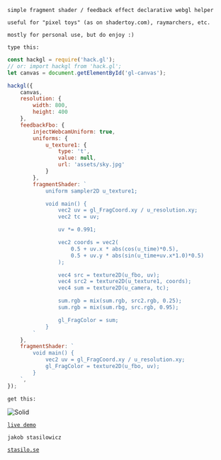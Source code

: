 
`simple fragment shader / feedback effect declarative webgl helper`

`useful for "pixel toys" (as on shadertoy.com), raymarchers, etc.`

`mostly for personal use, but do enjoy :)`


`type this:`

```javascript
const hackgl = require('hack.gl');
// or: import hackgl from 'hack.gl';
let canvas = document.getElementById('gl-canvas');

hackgl({
    canvas,
    resolution: {
        width: 800,
        height: 400
    },
    feedbackFbo: {
        injectWebcamUniform: true,
        uniforms: {
            u_texture1: {
                type: 't',
                value: null,
                url: 'assets/sky.jpg'
            }
        },
        fragmentShader: `
            uniform sampler2D u_texture1;

            void main() {
                vec2 uv = gl_FragCoord.xy / u_resolution.xy;
                vec2 tc = uv;

                uv *= 0.991;

                vec2 coords = vec2(
                    0.5 + uv.x * abs(cos(u_time)*0.5),
                    0.5 + uv.y * abs(sin(u_time+uv.x*1.0)*0.5)
                );

                vec4 src = texture2D(u_fbo, uv);
                vec4 src2 = texture2D(u_texture1, coords);
                vec4 sum = texture2D(u_camera, tc);

                sum.rgb = mix(sum.rgb, src2.rgb, 0.25);
                sum.rgb = mix(sum.rbg, src.rgb, 0.95);

                gl_FragColor = sum;
            }
        `
    },
    fragmentShader: `
        void main() {
            vec2 uv = gl_FragCoord.xy / u_resolution.xy;
            gl_FragColor = texture2D(u_fbo, uv);
        }
    `,
});
```

`get this:`

![Solid](https://labb.stasilo.se/images/hackgl.png)

[`live demo`](https://labb.stasilo.se/hackgl/example/)

`jakob stasilowicz`

[`stasilo.se`](https://stasilo.se)
